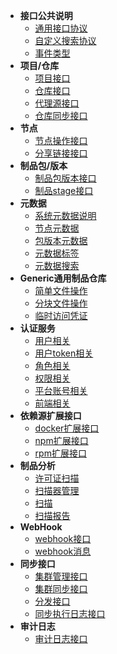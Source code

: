 - **接口公共说明**
  - [通用接口协议](/apidoc/common/common.md)
  - [自定义搜索协议](/apidoc/common/search.md)
  - [事件类型](/apidoc/common/event.md)
- **项目/仓库**
  - [项目接口](/apidoc/repo/project.md)
  - [仓库接口](/apidoc/repo/repository.md)
  - [代理源接口](/apidoc/repo/proxy-channel.md)
  - [仓库同步接口](/apidoc/repo/replication.md)
- **节点**
  - [节点操作接口](/apidoc/node/node.md)
  - [分享链接接口](/apidoc/node/share.md)
- **制品包/版本**
  - [制品包版本接口](/apidoc/package/package.md)
  - [制品stage接口](/apidoc/package/stage.md)
- **元数据**
  - [系统元数据说明](/apidoc/metadata/system-metadata.md)
  - [节点元数据](/apidoc/metadata/node-metadata.md)
  - [包版本元数据](/apidoc/metadata/package-version-metadata.md)
  - [元数据标签](/apidoc/metadata/label.md)
  - [元数据搜索](/apidoc/metadata/search.md)
- **Generic通用制品仓库**
  - [简单文件操作](/apidoc/generic/simple.md)
  - [分块文件操作](/apidoc/generic/block.md)
  - [临时访问凭证](/apidoc/generic/temporary-access.md)
- **认证服务**
  - [用户相关](/apidoc/auth/user.md)
  - [用户token相关](/apidoc/auth/token.md)
  - [角色相关](/apidoc/auth/role.md)
  - [权限相关](/apidoc/auth/permission.md)
  - [平台账号相关](/apidoc/auth/account.md)
  - [前端相关](/apidoc/auth/ext.md)
- **依赖源扩展接口**
  - [docker扩展接口](/apidoc/registry/docker.md)
  - [npm扩展接口](/apidoc/registry/npm.md)
  - [rpm扩展接口](/apidoc/registry/rpm.md)
- **制品分析**
  - [许可证扫描](/apidoc/scanner/license.md)
  - [扫描器管理](/apidoc/scanner/scanner.md)
  - [扫描](/apidoc/scanner/scan.md)
  - [扫描报告](/apidoc/scanner/report.md)
- **WebHook**
  - [webhook接口](/apidoc/webhook/webhook.md)
  - [webhook消息](/apidoc/webhook/payload.md)
- **同步接口**
  - [集群管理接口](/apidoc/replication/cluster-node.md)
  - [集群同步接口](/apidoc/replication/replication.md)
  - [分发接口](/apidoc/replication/remote-replication.md)
  - [同步执行日志接口](/apidoc/replication/record.md)
- **审计日志**
  - [审计日志接口](/apidoc/log/log.md)